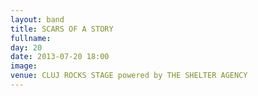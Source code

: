 ```yaml
---
layout: band
title: SCARS OF A STORY
fullname: 
day: 20
date: 2013-07-20 18:00
image: 
venue: CLUJ ROCKS STAGE powered by THE SHELTER AGENCY
---
```




